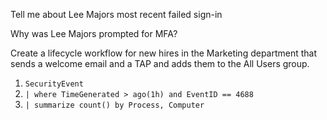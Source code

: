 Tell me about Lee Majors most recent failed sign-in

Why was Lee Majors prompted for MFA?

Create a lifecycle workflow for new hires in the Marketing department that sends a welcome email and a TAP and adds them to the All Users group.


1.  `SecurityEvent  `
2.  `| where TimeGenerated > ago(1h) and EventID == 4688  `
3.  `| summarize count() by Process, Computer`
